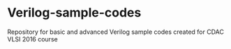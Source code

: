 # Verilog-sample-codes
Repository for basic and advanced Verilog sample codes created for CDAC VLSI 2016 course
